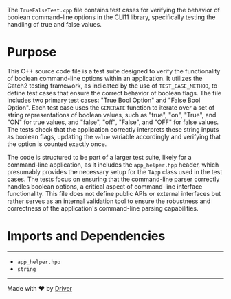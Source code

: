 <!--------------------------------------------------------------------------------->
<!-- IMPORTANT: This file is auto-generated by Driver (https://driver.ai). -------->
<!-- Manual edits may be overwritten on future commits. --------------------------->
<!--------------------------------------------------------------------------------->

The `TrueFalseTest.cpp` file contains test cases for verifying the behavior of boolean command-line options in the CLI11 library, specifically testing the handling of true and false values.

# Purpose
This C++ source code file is a test suite designed to verify the functionality of boolean command-line options within an application. It utilizes the Catch2 testing framework, as indicated by the use of `TEST_CASE_METHOD`, to define test cases that ensure the correct behavior of boolean flags. The file includes two primary test cases: "True Bool Option" and "False Bool Option". Each test case uses the `GENERATE` function to iterate over a set of string representations of boolean values, such as "true", "on", "True", and "ON" for true values, and "false", "off", "False", and "OFF" for false values. The tests check that the application correctly interprets these string inputs as boolean flags, updating the `value` variable accordingly and verifying that the option is counted exactly once.

The code is structured to be part of a larger test suite, likely for a command-line application, as it includes the `app_helper.hpp` header, which presumably provides the necessary setup for the `TApp` class used in the test cases. The tests focus on ensuring that the command-line parser correctly handles boolean options, a critical aspect of command-line interface functionality. This file does not define public APIs or external interfaces but rather serves as an internal validation tool to ensure the robustness and correctness of the application's command-line parsing capabilities.
# Imports and Dependencies

---
- `app_helper.hpp`
- `string`



---
Made with ❤️ by [Driver](https://www.driver.ai/)